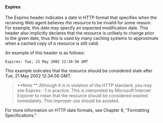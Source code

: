 #### Expires

The Expires header indicates a date in HTTP format that specifies when the receiving Web agent believes the resource to be invalid for some reason. For example, this date may specify an expected modification date. This header also implicitly declares that the resource is unlikely to change prior to the given date, thus this is used by many caching systems to approximate when a cached copy of a resource is still valid.

An example of this header is as follows:

`Expires: Tue, 21 May 2002 12:34:56 GMT `

This example indicates that the resource should be considered stale after Tue, 21 May 2002 12:34:56 GMT.

>**Note
**
Although it is in violation of the HTTP standard, you may see Expires: -1 in practice. This is interpreted by Microsoft Internet Explorer to mean that the resource should be considered expired immediately. This improper use should be avoided.


For more information on HTTP date formats, see Chapter 9, "Formatting Specifications."